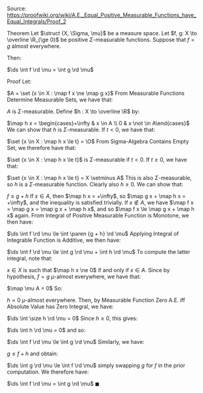 # 

Source: https://proofwiki.org/wiki/A.E._Equal_Positive_Measurable_Functions_have_Equal_Integrals/Proof_2

Theorem
Let $\struct {X, \Sigma, \mu}$ be a measure space.
Let $f, g: X \to \overline \R_{\ge 0}$ be positive $\Sigma$-measurable functions.
Suppose that $f = g$ almost everywhere.

Then:

$\ds \int f \rd \mu = \int g \rd \mu$


Proof
Let: 

$A = \set {x \in X : \map f x \ne \map g x}$
From Measurable Functions Determine Measurable Sets, we have that: 

$A$ is $\Sigma$-measurable.
Define $h : X \to \overline \R$ by: 

$\map h x = \begin{cases}+\infty & x \in A \\ 0 & x \not \in A\end{cases}$
We can show that $h$ is $\Sigma$-measurable.
If $t < 0$, we have that: 

$\set {x \in X : \map h x \le t} = \O$
From Sigma-Algebra Contains Empty Set, we therefore have that: 

$\set {x \in X : \map h x \le t}$ is $\Sigma$-measurable if $t < 0$.
If $t \ge 0$, we have that: 

$\set {x \in X : \map h x \le t} = X \setminus A$
This is also $\Sigma$-measurable, so $h$ is a $\Sigma$-measurable function.
Clearly also $h \ge 0$. 
We can show that: 

$f \le g + h$
If $x \in A$, then $\map h x = +\infty$, so $\map g x + \map h x = +\infty$, and the inequality is satisfied trivially.
If $x \not \in A$, we have $\map f x = \map g x = \map g x + \map h x$, and so $\map f x \le \map g x + \map h x$ again.
From Integral of Positive Measurable Function is Monotone, we then have: 

$\ds \int f \rd \mu \le \int \paren {g + h} \rd \mu$
Applying Integral of Integrable Function is Additive, we then have: 

$\ds \int f \rd \mu \le \int g \rd \mu + \int h \rd \mu$
To compute the latter integral, note that: 

$x \in X$ is such that $\map h x \ne 0$ if and only if $x \in A$.
Since by hypothesis, $f = g$ $\mu$-almost everywhere, we have that: 

$\map \mu A = 0$
So:

$h = 0$ $\mu$-almost everywhere.
Then, by Measurable Function Zero A.E. iff Absolute Value has Zero Integral, we have: 

$\ds \int \size h \rd \mu = 0$
Since $h \ge 0$, this gives: 

$\ds \int h \rd \mu = 0$
and so: 

$\ds \int f \rd \mu \le \int g \rd \mu$
Similarly, we have: 

$g \le f + h$
and obtain: 

$\ds \int g \rd \mu \le \int f \rd \mu$
simply swapping $g$ for $f$ in the prior computation. 
We therefore have: 

$\ds \int f \rd \mu = \int g \rd \mu$
$\blacksquare$





